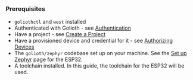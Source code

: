 ### Prerequisites

- `goliothctl` and `west` installed
- Authenticated with Golioth - see [Authentication](/getting-started/3-commandline/3-authentication.md)
- Have a project - see [Create a Project](/getting-started/3-commandline/4-create-project.md)
- Have a provisioned device and credential for it - see [Authorizing Devices](/getting-started/3-commandline/6-authorize-devices.md)
- The `golioth/zephyr` codebase set up on your machine. See the [Set up Zephyr](/hardware/2-esp32/2-zephyr-quickstart/2-set-up-zephyr.md) page for the ESP32.
- A toolchain installed. In this guide, the toolchain for the ESP32 will be used.

